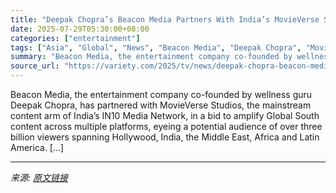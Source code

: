 ```yaml
---
title: "Deepak Chopra’s Beacon Media Partners With India’s MovieVerse Studios on Global South Content Push (EXCLUSIVE)"
date: 2025-07-29T05:30:00+08:00
categories: ["entertainment"]
tags: ["Asia", "Global", "News", "Beacon Media", "Deepak Chopra", "MovieVerse Studios"]
summary: "Beacon Media, the entertainment company co-founded by wellness guru Deepak Chopra, has partnered with MovieVerse Studios, the mainstream content arm of India&#8217;s IN10 Media Network, in a bid to am"
source_url: "https://variety.com/2025/tv/news/deepak-chopra-beacon-media-movieverse-studios-global-south-content-1236472018/"
---
```


Beacon Media, the entertainment company co-founded by wellness guru Deepak Chopra, has partnered with MovieVerse Studios, the mainstream content arm of India&#8217;s IN10 Media Network, in a bid to amplify Global South content across multiple platforms, eyeing a potential audience of over three billion viewers spanning Hollywood, India, the Middle East, Africa and Latin America. [&#8230;]

---

*来源: [原文链接](https://variety.com/2025/tv/news/deepak-chopra-beacon-media-movieverse-studios-global-south-content-1236472018/)*
